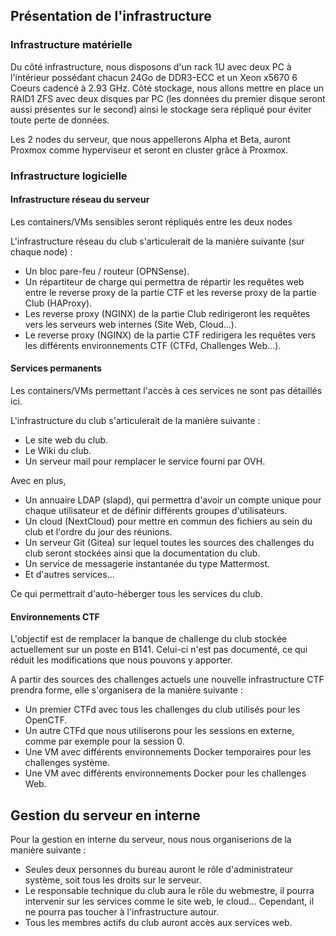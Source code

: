 ## Présentation de l'infrastructure

### Infrastructure matérielle

Du côté infrastructure, nous disposons d'un rack 1U avec deux PC à l'intérieur possédant chacun 24Go de DDR3-ECC et un Xeon x5670 6 Coeurs cadencé à 2.93 GHz. Côté stockage, nous allons mettre en place un RAID1 ZFS avec deux disques par PC (les données du premier disque seront aussi présentes sur le second) ainsi le stockage sera répliqué pour éviter toute perte de données.

Les 2 nodes du serveur, que nous appellerons Alpha et Beta, auront Proxmox comme hyperviseur et seront en cluster grâce à Proxmox.

### Infrastructure logicielle

#### Infrastructure réseau du serveur
Les containers/VMs sensibles seront répliqués entre les deux nodes

L'infrastructure réseau du club s'articulerait de la manière suivante (sur chaque node) :
- Un bloc pare-feu / routeur (OPNSense).
- Un répartiteur de charge qui permettra de répartir les requêtes web entre le reverse proxy de la partie CTF et les reverse proxy de la partie Club (HAProxy).
- Les reverse proxy (NGINX) de la partie Club redirigeront les requêtes vers les serveurs web internes (Site Web, Cloud...).
- Le reverse proxy (NGINX) de la partie CTF redirigera les requêtes vers les différents environnements CTF (CTFd, Challenges Web...).

#### Services permanents
Les containers/VMs permettant l'accès à ces services ne sont pas détaillés ici.

L'infrastructure du club s'articulerait de la manière suivante :
- Le site web du club.
- Le Wiki du club.
- Un serveur mail pour remplacer le service fourni par OVH.

Avec en plus,
- Un annuaire LDAP (slapd), qui permettra d'avoir un compte unique pour chaque utilisateur et de définir différents groupes d'utilisateurs.
- Un cloud (NextCloud) pour mettre en commun des fichiers au sein du club et l'ordre du jour des réunions.
- Un serveur Git (Gitea) sur lequel toutes les sources des challenges du club seront stockées ainsi que la documentation du club.
- Un service de messagerie instantanée du type Mattermost.
- Et d'autres services...

Ce qui permettrait d'auto-héberger tous les services du club.

#### Environnements CTF
L'objectif est de remplacer la banque de challenge du club stockée actuellement sur un poste en B141. Celui-ci n'est pas documenté, ce qui réduit les modifications que nous pouvons y apporter.

A partir des sources des challenges actuels une nouvelle infrastructure CTF prendra forme, elle s'organisera de la manière suivante :
- Un premier CTFd avec tous les challenges du club utilisés pour les OpenCTF.
- Un autre CTFd que nous utiliserons pour les sessions en externe, comme par exemple pour la session 0.
- Une VM avec différents environnements Docker temporaires pour les challenges système.
- Une VM avec différents environnements Docker pour les challenges Web.

## Gestion du serveur en interne

Pour la gestion en interne du serveur, nous nous organiserions de la manière suivante :
- Seules deux personnes du bureau auront le rôle d'administrateur système, soit tous les droits sur le serveur.
- Le responsable technique du club aura le rôle du webmestre, il pourra intervenir sur les services comme le site web, le cloud... Cependant, il ne pourra pas toucher à l'infrastructure autour.
- Tous les membres actifs du club auront accès aux services web.
